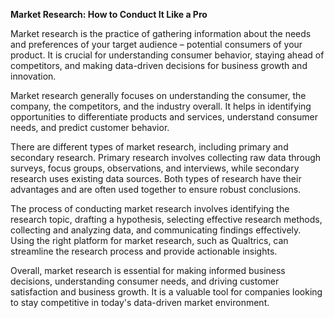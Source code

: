 **Market Research: How to Conduct It Like a Pro**

Market research is the practice of gathering information about the needs and preferences of your target audience – potential consumers of your product. It is crucial for understanding consumer behavior, staying ahead of competitors, and making data-driven decisions for business growth and innovation.

Market research generally focuses on understanding the consumer, the company, the competitors, and the industry overall. It helps in identifying opportunities to differentiate products and services, understand consumer needs, and predict customer behavior.

There are different types of market research, including primary and secondary research. Primary research involves collecting raw data through surveys, focus groups, observations, and interviews, while secondary research uses existing data sources. Both types of research have their advantages and are often used together to ensure robust conclusions.

The process of conducting market research involves identifying the research topic, drafting a hypothesis, selecting effective research methods, collecting and analyzing data, and communicating findings effectively. Using the right platform for market research, such as Qualtrics, can streamline the research process and provide actionable insights.

Overall, market research is essential for making informed business decisions, understanding consumer needs, and driving customer satisfaction and business growth. It is a valuable tool for companies looking to stay competitive in today's data-driven market environment.